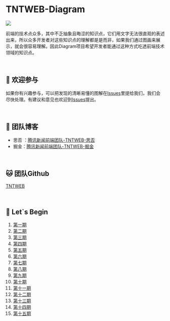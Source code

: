 # TNTWEB-Diagram
![](https://github.com/Tnfe/TNFE-Diagram/blob/master/assets/banner.png?raw=true)

前端的技术点众多，其中不乏抽象且晦涩的知识点，它们用文字无法很直观的表述出来，所以众多开发者对这些知识点的理解都是是而非，如果我们通过图画来展示，就会很容易理解。因此Diagram项目希望开发者能通过这种方式吃透前端技术领域的知识点。

<br />

## :clap: 欢迎参与​

如果你有兴趣参与，可以把发现的清晰易懂的图解在[Issues](https://github.com/Tnfe/TNFE-Weekly/issues)里提给我们，我们会尽快处理。有建议和意见也欢迎到[Issues](https://github.com/Tnfe/TNFE-Weekly/issues)提出。

<br />

## :steam_locomotive: ​团队博客

  - 思否 ：[腾讯新闻前端团队-TNTWEB-思否](https://segmentfault.com/blog/tnfe)
  - 掘金：[腾讯新闻前端团队-TNTWEB-掘金](https://juejin.cn/user/2277843821933751)

<br />

## :cat: 团队Github

[TNTWEB](https://github.com/Tnfe)

<br />

## :postbox: ​Let`s Begin

1. [第一期](https://github.com/Tnfe/TNFE-Diagram/blob/master/%E7%AC%AC%E4%B8%80%E6%9C%9F.md)
2. [第二期](https://github.com/Tnfe/TNFE-Diagram/blob/master/%E7%AC%AC%E4%BA%8C%E6%9C%9F.md)
3. [第三期](https://github.com/Tnfe/TNFE-Diagram/blob/master/%E7%AC%AC%E4%B8%89%E6%9C%9F.md)
4. [第四期](https://github.com/Tnfe/TNFE-Diagram/blob/master/%E7%AC%AC%E5%9B%9B%E6%9C%9F.md)
5. [第五期](https://github.com/Tnfe/TNFE-Diagram/blob/master/%E7%AC%AC%E4%BA%94%E6%9C%9F.md)
6. [第六期](https://github.com/Tnfe/TNFE-Diagram/blob/master/%E7%AC%AC%E5%85%AD%E6%9C%9F.md)
7. [第七期](https://github.com/Tnfe/TNFE-Diagram/blob/master/%E7%AC%AC%E4%B8%83%E6%9C%9F.md)
8. [第八期](https://github.com/Tnfe/TNFE-Diagram/blob/master/%E7%AC%AC%E5%85%AB%E6%9C%9F.md)
9. [第九期](https://github.com/Tnfe/TNFE-Diagram/blob/master/%E7%AC%AC%E4%B9%9D%E6%9C%9F.md)
10. [第十期](https://github.com/Tnfe/TNFE-Diagram/blob/master/%E7%AC%AC%E5%8D%81%E6%9C%9F.md)
11. [第十一期](https://github.com/Tnfe/TNFE-Diagram/blob/master/%E7%AC%AC%E5%8D%81%E4%B8%80%E6%9C%9F.md)
12. [第十二期](https://github.com/Tnfe/TNFE-Diagram/blob/master/%E7%AC%AC%E5%8D%81%E4%BA%8C%E6%9C%9F.md)
13. [第十三期](https://github.com/Tnfe/TNFE-Diagram/blob/master/%E7%AC%AC%E5%8D%81%E4%B8%89%E6%9C%9F.md)
14. [第十四期](https://github.com/Tnfe/TNFE-Diagram/blob/master/%E7%AC%AC%E5%8D%81%E5%9B%9B%E6%9C%9F.md)
15. [第十五期](https://github.com/Tnfe/TNFE-Diagram/blob/master/%E7%AC%AC%E5%8D%81%E4%BA%94%E6%9C%9F.md)

